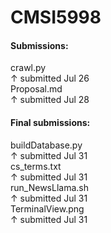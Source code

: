 # CMSI5998

#### Submissions:   
crawl.py  
↑   submitted Jul 26   
Proposal.md    
↑   submitted Jul 28

#### Final submissions:   
buildDatabase.py    
↑   submitted Jul 31   
cs_terms.txt    
↑   submitted Jul 31   
run_NewsLlama.sh    
↑   submitted Jul 31   
TerminalView.png   
↑   submitted Jul 31   
 
